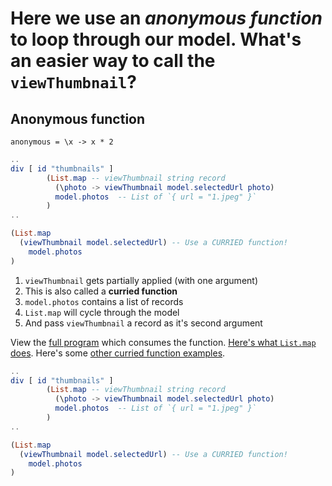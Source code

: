 <!-- Front of card ===========================================================

    Simple Card Data

    - Type:
        What's the answer?
        A simple question->answer card;
        we're asking the question: "what does this code do?", e.g:

        - A function with an output you have to guess.
        - A class with a method that you need to call.

    - Docs:
        http://tinyurl.com/anki-simple-card

    - Key:
        ★ Required
        ☆ Optional (recommended)
        ✎ Optional (notes, markdown)
        ⤷ Field Type

    - Notes:
        View compiled file in your text editor or a Chrome-type browser.
        The `## H2` titles represent Anki text fields, with the contents below.

========================================================================== -->


<!-- -------------------------------------------------------------------------
    ★ Title

    ⤷ `string` (auto wrapped with a `H1` tag)
-------------------------------------------------------------------------- -->
# Here we use an _anonymous function_ to loop through our model. What's an easier way to call the `viewThumbnail`?


<!-- -------------------------------------------------------------------------
    ☆ Subtitle

    ⤷ `string` (auto wrapped with a `H2` tag)
-------------------------------------------------------------------------- -->
## Anonymous function


<!-- -------------------------------------------------------------------------
    ☆ Syntax (inline code)

    ⤷ `code string` (auto wrapped with <p><code> tag)
-------------------------------------------------------------------------- -->
`anonymous = \x -> x * 2`


<!-- -------------------------------------------------------------------------
    ★ Sample (code block or image)

    ⤷ `pre block | image`

      | Requires `markdown` fenced code block;

      A markdown fenced code block that will compile to our highlighted
      code with Pandoc. What does this code do?
-------------------------------------------------------------------------- -->
```elm
..
div [ id "thumbnails" ]
        (List.map -- viewThumbnail string record
          (\photo -> viewThumbnail model.selectedUrl photo)
          model.photos  -- List of `{ url = "1.jpeg" }`
        )
..
```


<!-- Back of card ======================================================== -->


<!-- -------------------------------------------------------------------------
    ★ Key point (code block or image)

    ⤷ `pre block | image`

      | Requires `markdown` fenced code block;

      A markdown fenced code block that will compile to our highlighted
      code with Pandoc. The output or answer to the above question.
-------------------------------------------------------------------------- -->
```elm
(List.map
  (viewThumbnail model.selectedUrl) -- Use a CURRIED function!
    model.photos
)
```


<!-- -------------------------------------------------------------------------
    ★ Key point notes

    ⤷ `rich html`
-------------------------------------------------------------------------- -->
1. `viewThumbnail` gets partially applied (with one argument)
2. This is also called a **curried function**
3. `model.photos` contains a list of records
4. `List.map` will cycle through the model
5. And pass `viewThumbnail` a record as it's second argument


<!-- -------------------------------------------------------------------------
    ✎ Other notes

    ⤷ `rich html`
-------------------------------------------------------------------------- -->
View the [full program](https://ellie-app.com/q4j6ps87Cj5a1) which consumes the function. [Here's what `List.map` does](https://elmprogramming.com/list.html#mapping-a-list). Here's some [other curried function examples](https://www.codingexercises.com/guides/quickstart-elm-part-7).


<!-- -------------------------------------------------------------------------
    ✎ Markdown

    ⤷ `raw text`

      Do not add the compiled HTML to your card, rather, use the raw text
      Markdown fenced code block. This makes for easier editing of a card
      later on.

      Warning: may increase card file size
        @ https://github.com/badlydrawnrob/anki/issues/116
-------------------------------------------------------------------------- -->
```elm
..
div [ id "thumbnails" ]
        (List.map -- viewThumbnail string record
          (\photo -> viewThumbnail model.selectedUrl photo)
          model.photos  -- List of `{ url = "1.jpeg" }`
        )
..
```
```elm
(List.map
  (viewThumbnail model.selectedUrl) -- Use a CURRIED function!
    model.photos
)
```

